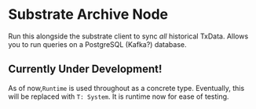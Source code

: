 # Substrate Archive Node

Run this alongside the substrate client to sync *all* historical TxData. Allows
you to run queries on a PostgreSQL (Kafka?) database.

## Currently Under Development!

As of now,`Runtime` is used throughout as a concrete type. Eventually, this will be replaced with `T: System`. It is runtime now for ease of testing.


